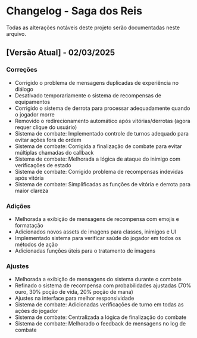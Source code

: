 # Changelog - Saga dos Reis

Todas as alterações notáveis deste projeto serão documentadas neste arquivo.

## [Versão Atual] - 02/03/2025

### Correções

- Corrigido o problema de mensagens duplicadas de experiência no diálogo
- Desativado temporariamente o sistema de recompensas de equipamentos
- Corrigido o sistema de derrota para processar adequadamente quando o jogador morre
- Removido o redirecionamento automático após vitórias/derrotas (agora requer clique do usuário)
- Sistema de combate: Implementado controle de turnos adequado para evitar ações fora de ordem
- Sistema de combate: Corrigida a finalização de combate para evitar múltiplas chamadas do callback
- Sistema de combate: Melhorada a lógica de ataque do inimigo com verificações de estado
- Sistema de combate: Corrigido problema de recompensas indevidas após vitória
- Sistema de combate: Simplificadas as funções de vitória e derrota para maior clareza

### Adições

- Melhorada a exibição de mensagens de recompensa com emojis e formatação
- Adicionados novos assets de imagens para classes, inimigos e UI
- Implementado sistema para verificar saúde do jogador em todos os métodos de ação
- Adicionadas funções úteis para o tratamento de imagens

### Ajustes

- Melhorada a exibição de mensagens do sistema durante o combate
- Refinado o sistema de recompensa com probabilidades ajustadas (70% ouro, 30% poção de vida, 20% poção de mana)
- Ajustes na interface para melhor responsividade
- Sistema de combate: Adicionadas verificações de turno em todas as ações do jogador
- Sistema de combate: Centralizada a lógica de finalização do combate
- Sistema de combate: Melhorado o feedback de mensagens no log de combate
